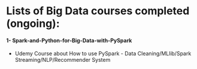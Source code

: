 # Lists of Big Data courses completed (ongoing): 

#### 1- Spark-and-Python-for-Big-Data-with-PySpark 
  * Udemy Course about How to use PySpark - Data Cleaning/MLlib/Spark Streaming/NLP/Recommender System 

